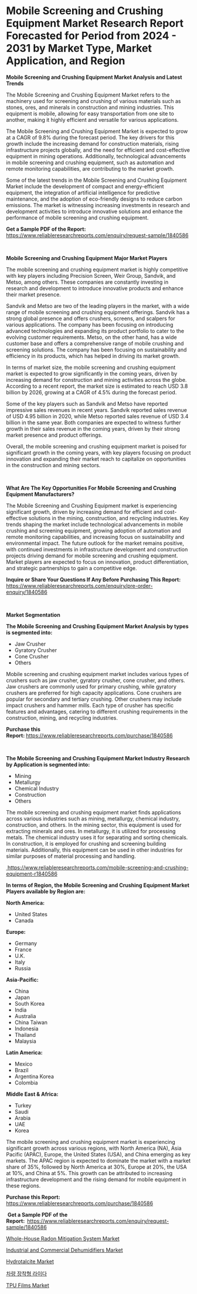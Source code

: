<p><h1>Mobile Screening and Crushing Equipment Market Research Report Forecasted for Period from 2024 -  2031 by Market Type, Market Application, and Region</h1></p><p><strong>Mobile Screening and Crushing Equipment Market Analysis and Latest Trends</strong></p>
<p><p>The Mobile Screening and Crushing Equipment Market refers to the machinery used for screening and crushing of various materials such as stones, ores, and minerals in construction and mining industries. This equipment is mobile, allowing for easy transportation from one site to another, making it highly efficient and versatile for various applications.</p><p>The Mobile Screening and Crushing Equipment Market is expected to grow at a CAGR of 9.8% during the forecast period. The key drivers for this growth include the increasing demand for construction materials, rising infrastructure projects globally, and the need for efficient and cost-effective equipment in mining operations. Additionally, technological advancements in mobile screening and crushing equipment, such as automation and remote monitoring capabilities, are contributing to the market growth.</p><p>Some of the latest trends in the Mobile Screening and Crushing Equipment Market include the development of compact and energy-efficient equipment, the integration of artificial intelligence for predictive maintenance, and the adoption of eco-friendly designs to reduce carbon emissions. The market is witnessing increasing investments in research and development activities to introduce innovative solutions and enhance the performance of mobile screening and crushing equipment.</p></p>
<p><strong>Get a Sample PDF of the Report:&nbsp;</strong> <a href="https://www.reliableresearchreports.com/enquiry/request-sample/1840586">https://www.reliableresearchreports.com/enquiry/request-sample/1840586</a></p>
<p>&nbsp;</p>
<p><strong>Mobile Screening and Crushing Equipment Major Market Players</strong></p>
<p><p>The mobile screening and crushing equipment market is highly competitive with key players including Precision Screen, Weir Group, Sandvik, and Metso, among others. These companies are constantly investing in research and development to introduce innovative products and enhance their market presence. </p><p>Sandvik and Metso are two of the leading players in the market, with a wide range of mobile screening and crushing equipment offerings. Sandvik has a strong global presence and offers crushers, screens, and scalpers for various applications. The company has been focusing on introducing advanced technologies and expanding its product portfolio to cater to the evolving customer requirements. Metso, on the other hand, has a wide customer base and offers a comprehensive range of mobile crushing and screening solutions. The company has been focusing on sustainability and efficiency in its products, which has helped in driving its market growth.</p><p>In terms of market size, the mobile screening and crushing equipment market is expected to grow significantly in the coming years, driven by increasing demand for construction and mining activities across the globe. According to a recent report, the market size is estimated to reach USD 3.8 billion by 2026, growing at a CAGR of 4.5% during the forecast period.</p><p>Some of the key players such as Sandvik and Metso have reported impressive sales revenues in recent years. Sandvik reported sales revenue of USD 4.95 billion in 2020, while Metso reported sales revenue of USD 3.4 billion in the same year. Both companies are expected to witness further growth in their sales revenue in the coming years, driven by their strong market presence and product offerings.</p><p>Overall, the mobile screening and crushing equipment market is poised for significant growth in the coming years, with key players focusing on product innovation and expanding their market reach to capitalize on opportunities in the construction and mining sectors.</p></p>
<p>&nbsp;</p>
<p><strong>What Are The Key Opportunities For Mobile Screening and Crushing Equipment Manufacturers?</strong></p>
<p><p>The Mobile Screening and Crushing Equipment market is experiencing significant growth, driven by increasing demand for efficient and cost-effective solutions in the mining, construction, and recycling industries. Key trends shaping the market include technological advancements in mobile crushing and screening equipment, growing adoption of automation and remote monitoring capabilities, and increasing focus on sustainability and environmental impact. The future outlook for the market remains positive, with continued investments in infrastructure development and construction projects driving demand for mobile screening and crushing equipment. Market players are expected to focus on innovation, product differentiation, and strategic partnerships to gain a competitive edge.</p></p>
<p><strong>Inquire or Share Your Questions If Any Before Purchasing This Report:</strong> <a href="https://www.reliableresearchreports.com/enquiry/pre-order-enquiry/1840586">https://www.reliableresearchreports.com/enquiry/pre-order-enquiry/1840586</a></p>
<p>&nbsp;</p>
<p><strong>Market Segmentation</strong></p>
<p><strong>The Mobile Screening and Crushing Equipment Market Analysis by types is segmented into:</strong></p>
<p><ul><li>Jaw Crusher</li><li>Gyratory Crusher</li><li>Cone Crusher</li><li>Others</li></ul></p>
<p><p>Mobile screening and crushing equipment market includes various types of crushers such as jaw crusher, gyratory crusher, cone crusher, and others. Jaw crushers are commonly used for primary crushing, while gyratory crushers are preferred for high capacity applications. Cone crushers are popular for secondary and tertiary crushing. Other crushers may include impact crushers and hammer mills. Each type of crusher has specific features and advantages, catering to different crushing requirements in the construction, mining, and recycling industries.</p></p>
<p><strong>Purchase this Report:&nbsp;</strong><a href="https://www.reliableresearchreports.com/purchase/1840586">https://www.reliableresearchreports.com/purchase/1840586</a></p>
<p>&nbsp;</p>
<p><strong>The Mobile Screening and Crushing Equipment Market Industry Research by Application is segmented into:</strong></p>
<p><ul><li>Mining</li><li>Metallurgy</li><li>Chemical Industry</li><li>Construction</li><li>Others</li></ul></p>
<p><p>The mobile screening and crushing equipment market finds applications across various industries such as mining, metallurgy, chemical industry, construction, and others. In the mining sector, this equipment is used for extracting minerals and ores. In metallurgy, it is utilized for processing metals. The chemical industry uses it for separating and sorting chemicals. In construction, it is employed for crushing and screening building materials. Additionally, this equipment can be used in other industries for similar purposes of material processing and handling.</p></p>
<p><a href="https://www.reliableresearchreports.com/mobile-screening-and-crushing-equipment-r1840586">&nbsp;https://www.reliableresearchreports.com/mobile-screening-and-crushing-equipment-r1840586</a></p>
<p><strong>In terms of Region, the Mobile Screening and Crushing Equipment Market Players available by Region are:</strong></p>
<p>
    <p> <strong> North America: </strong>
        <ul>
            <li>United States</li>
            <li>Canada</li>
        </ul>
        </p> 
    <p> <strong> Europe: </strong>
        <ul>
            <li>Germany</li>
            <li>France</li>
            <li>U.K.</li>
            <li>Italy</li>
            <li>Russia</li>
        </ul>
        </p> 
    <p> <strong> Asia-Pacific: </strong>
        <ul>
            <li>China</li>
            <li>Japan</li>
            <li>South Korea</li>
            <li>India</li>
            <li>Australia</li>
            <li>China Taiwan</li>
            <li>Indonesia</li>
            <li>Thailand</li>
            <li>Malaysia</li>
        </ul>
        </p> 
    <p> <strong> Latin America: </strong>
        <ul>
            <li>Mexico</li>
            <li>Brazil</li>
            <li>Argentina Korea</li>
            <li>Colombia</li>
        </ul>
        </p> 
    <p> <strong> Middle East & Africa: </strong>
        <ul>
            <li>Turkey</li>
            <li>Saudi</li>
            <li>Arabia</li>
            <li>UAE</li>
            <li>Korea</li>
        </ul>
    </p>
    </p>
<p><p>The mobile screening and crushing equipment market is experiencing significant growth across various regions, with North America (NA), Asia Pacific (APAC), Europe, the United States (USA), and China emerging as key markets. The APAC region is expected to dominate the market with a market share of 35%, followed by North America at 30%, Europe at 20%, the USA at 10%, and China at 5%. This growth can be attributed to increasing infrastructure development and the rising demand for mobile equipment in these regions.</p></p>
<p><strong>Purchase this Report: </strong><a href="https://www.reliableresearchreports.com/purchase/1840586">https://www.reliableresearchreports.com/purchase/1840586</a></p>
<p>&nbsp;<strong>Get a Sample PDF of the Report:&nbsp;&nbsp;</strong><a href="https://www.reliableresearchreports.com/enquiry/request-sample/1840586">https://www.reliableresearchreports.com/enquiry/request-sample/1840586</a></p>
<p><strong></strong></p>
<p><p><a href="https://github.com/kosella/Market-Research-Report-List-3/blob/main/whole-house-radon-mitigation-system-market.md">Whole-House Radon Mitigation System Market</a></p><p><a href="https://github.com/nathandecarvalho/Market-Research-Report-List-3/blob/main/industrial-and-commercial-dehumidifiers-market.md">Industrial and Commercial Dehumidifiers Market</a></p><p><a href="https://issuu.com/reportprime-2/docs/hydrotalcite-market-size-2030.pptx">Hydrotalcite Market</a></p><p><a href="https://github.com/chupp85/Market-Research-Report-List-1/blob/main/109160939051.md">차량 장착형 라이다</a></p><p><a href="https://issuu.com/reportprime-2/docs/tpu-films-market-size-2030.pptx">TPU Films Market</a></p></p>